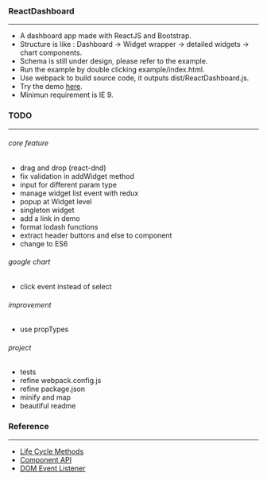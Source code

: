 ### ReactDashboard
---
* A dashboard app made with ReactJS and Bootstrap.
* Structure is like : Dashboard -> Widget wrapper -> detailed widgets -> chart components.
* Schema is still under design, please refer to the example.
* Run the example by double clicking example/index.html.
* Use webpack to build source code, it outputs dist/ReactDashboard.js.
* Try the demo [here](http://gjk0090.github.io/react-dashboard "ReactDashboard Example").
* Minimun requirement is IE 9.

### TODO
---
###### core feature
* drag and drop (react-dnd)
* fix validation in addWidget method
* input for different param type
* manage widget list event with redux
* popup at Widget level
* singleton widget
* add a link in demo
* format lodash functions
* extract header buttons and else to component
* change to ES6

###### google chart
* click event instead of select

###### improvement
* use propTypes

###### project
* tests
* refine webpack.config.js
* refine package.json
* minify and map
* beautiful readme

### Reference
---
* [Life Cycle Methods](https://facebook.github.io/react/docs/component-specs.html)
* [Component API](https://facebook.github.io/react/docs/component-api.html)
* [DOM Event Listener](https://facebook.github.io/react/tips/dom-event-listeners.html)
